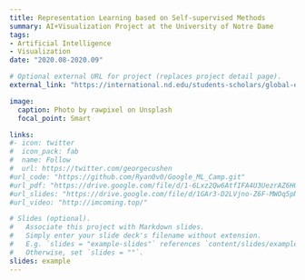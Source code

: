 ```yaml
---
title: Representation Learning based on Self-supervised Methods
summary: AI+Visualization Project at the University of Notre Dame 
tags:
- Artificial Intelligence
- Visualization
date: "2020.08-2020.09"

# Optional external URL for project (replaces project detail page).
external_link: "https://international.nd.edu/students-scholars/global-engagement-programs/summer-programs/isure/"

image:
  caption: Photo by rawpixel on Unsplash
  focal_point: Smart

links:
#- icon: twitter
#  icon_pack: fab
#  name: Follow
#  url: https://twitter.com/georgecushen
#url_code: "https://github.com/Ryan0v0/Google_ML_Camp.git"
#url_pdf: "https://drive.google.com/file/d/1-6Lxz2Qw6AtfIFA4U3UezrAZ6H0ZARCA/view"
#url_slides: "https://drive.google.com/file/d/1GAr3-D2LVjno-Z6F-MWOq5pNh0MtvZMs/view"
#url_video: "http://imcoming.top/"

# Slides (optional).
#   Associate this project with Markdown slides.
#   Simply enter your slide deck's filename without extension.
#   E.g. `slides = "example-slides"` references `content/slides/example-slides.md`.
#   Otherwise, set `slides = ""`.
slides: example
---
```


